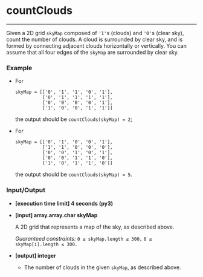 # countClouds

---
Given a 2D grid `skyMap` composed of `'1'`s (clouds) and `'0'`s (clear sky), count the number of clouds. A cloud is surrounded by clear sky, and is formed by connecting adjacent clouds horizontally or vertically. You can assume that all four edges of the `skyMap` are surrounded by clear sky.

### Example

* For
    ```
    skyMap = [['0', '1', '1', '0', '1'],
              ['0', '1', '1', '1', '1'],
              ['0', '0', '0', '0', '1'],
              ['1', '0', '0', '1', '1']]
    ```
  the output should be
  `countClouds(skyMap) = 2`;

* For
    ```
    skyMap = [['0', '1', '0', '0', '1'],
              ['1', '1', '0', '0', '0'],
              ['0', '0', '1', '0', '1'],
              ['0', '0', '1', '1', '0'],
              ['1', '0', '1', '1', '0']]
    ```
  the output should be
  `countClouds(skyMap) = 5`.

### Input/Output

* **[execution time limit] 4 seconds (py3)**

* **[input] array.array.char skyMap**

  A 2D grid that represents a map of the sky, as described above.

  *Guaranteed constraints:*
  `0 ≤ skyMap.length ≤ 300,`
  `0 ≤ skyMap[i].length ≤ 300.`

* **[output] integer**

  * The number of clouds in the given `skyMap`, as described above.